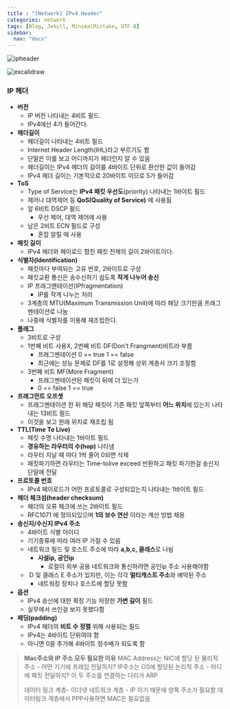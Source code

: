 ```yaml
---
title : "[Network] IPv4 Header"
categories: network
tags: [Blog, Jekyll, MinimalMistake, UTF-8]
sidebar:
  nav: "docs"
---
```

![ipheader](https://github.com/mohitto55/mohitto55.github.io/assets/154340583/4027f76b-4054-486a-99d5-2f8a7b3dc86f)

![excalidraw](https://github.com/mohitto55/mohitto55.github.io/assets/154340583/609926e4-fbf6-4897-a026-24804f6f9244)

### IP 헤더
- **버전**
	- IP 버전 나타내는 4비트 필드.
	- IPv4에선 4가 들어간다.
- **헤더길이**
	- 헤더길이 나타내는 4비트 필드
	- Internet Header Length(IHL)라고 부르기도 함
	- 단말은 이를 보고 어디까지가 헤더인지 알 수 있음
	- 헤더길이는 IPv4 헤더의 길이를 4바이트 단위로 환산한 값이 들어감
	- IPv4 헤더 길이는 기본적으로 20바이트 이므로 5가 들어감
- **ToS**
	- Type of Service는 **IPv4 패킷 우선도**(priority) 나타내는 1바이트 필드
	- 제어나 대역제어 등 **QoS(Quality of Service)** 에 사용됨
	- 앞 6비트 DSCP 필드
		- 우선 제어, 대역 제어에 사용
	- 남은 2비트 ECN 필드로 구성
		- 혼잡 알릴 때 사용
- **패킷 길이**
	- IPv4 헤더와 페이로드 합친 패킷 전체의 길이 2바이트이다.
- **식별자(Identification)**
	- 패킷마다 부여되는 고유 번호, 2바이트로 구성
	- 패킷교환  통신은 송수신하기 쉽도록 **작게 나누어 송신**
	- IP 프래그멘테이션(IPfragmentation)
		- IP를 작게 나누는 처리
	- 3계층의 MTU(Maximum Transmission Unit)에 따라 해당 크기만큼 프래그멘테이션로 나눔
	- 나중에 식별자를 이용해 재조립한다.
- **플래그**
	- 3비트로 구성
	- 1번째 비트 사용X, 2번째 비트 DF(Don't Frangment)비트라 부름
		- 프래그멘테이션 0 == true  1 == false
		- 최근에는 성능 문제로 DF를 1로 설정해 상위 계층서 크기 조절함
	- 3번째 비트 MF(More Fragment)
		- 프래그멘테이션된 패킷이 뒤에 더 있는가
		- 0 == false  1 == true
- **프래그먼트 오프셋**
	- 프래그멘테이션 한 뒤 해당 패킷이 기존 패킷 앞쪽부터 **어느 위치**에 있는지 나타내는 13비트 필드
	- 이것을 보고 원래 위치로 재조립 됨
- **TTL(Time To Live)**
	- 패킷 수명 나타내는 1바이트 필드
	- **경유하는 라우터의 수(hop)** 나타냄
	- 라우터 지날 때 마다 1씩 줄어 0되면 삭제
	- 패킷파기하면 라우터는 Time-tolive exceed 반환하고 패킷 파기한걸 송신지 단말에 전달
- **프로토콜 번호**
	- IPv4 페이로드가 어떤 프로토콜로 구성되있는지 나타내는 1바이트 필드
- **헤더 체크섬(header checksum)**
	- 헤더의 오류 체크에 쓰는 2바이트 필드
	- RFC1071 에 정의되있으며 **1의 보수 연산** 이라는 계산 방법 채용
- **송신지/수신지 IPv4 주소**
	- 4바이트 식별 아이디
	- 기기종류에 따라 여러 IP 가질 수 있음
	- 네트워크 필드 및 호스트 주소에 따라 **a,b,c, 클래스**로 나뉨
		- **사설ip, 공인ip**
			- 로컬이 외부 공용 네트워크와 통신하려면 공인ip 주소 사용해야함
	-  D 및 클래스 E 주소가 있지만, 이는 각각 **멀티캐스트 주소**와 예약된 주소
		- 네트워킹 장치나 호스트에 할당 못함
- **옵션**
	- IPv4 송신에 대한 확장 기능 저장한 **가변 길이** 필드
	- 실무에서 쓰인걸 보지 못했다함
- **패딩(padding)**
	- IPv4 헤더의 **비트 수 정렬** 위해 사용되는 필드
	- IPv4는 4바이트 단위여야 함
	- 아니면 0을 추가해 4바이트 정수배가 되도록 함

> **Mac주소와 IP 주소 모두 필요한 이유**
> MAC Address는 NIC에 할당 된 물리적 주소 - 어떤 기기에 프레임 전달하지?
> IP주소는 OS에 할당된 논리적 주소 - 어디에 패킷 전달하지?
> 이 두 주소를 연결하는 다리가 ARP
> 
> 데이터 링크 계층- 이더넷
> 네트워크 계층 - IP 이기 때문에 양쪽 주소가 필요함
> 데이터링크 계층에서 PPP사용하면 MAC은 필요없음